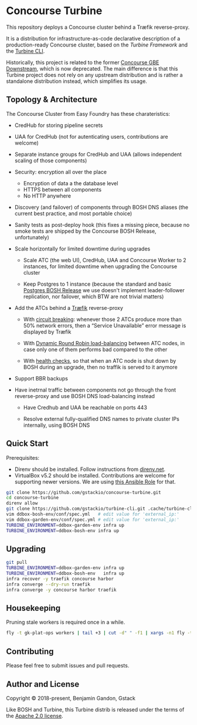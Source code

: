 Concourse Turbine
=================

This repository deploys a Concourse cluster behind a Træfik reverse-proxy.

It is a distribution for infrastructure-as-code declarative description of a
production-ready Concourse cluster, based on the _Turbine Framework_ and the
[Turbine CLI][turbine_cli].

Historically, this project is related to the former
[Concourse GBE Downstream][concourse_gbeds], which is now deprecated. The
main difference is that this Turbine project does not rely on any upstream
distribution and is rather a standalone distribution instead, which simplifies
its usage.

[turbine_cli]: https://github.com/gstackio/turbine-cli
[concourse_gbeds]: https://github.com/gstackio/concourse-gbeds



Topology & Architecture
-----------------------

The Concourse Cluster from Easy Foundry has these charateristics:

- CredHub for storing pipeline secrets

- UAA for CredHub (not for autenticating users, contributions are welcome)

- Separate instance groups for CredHub and UAA (allows independent scaling of
  those components)

- Security: encryption all over the place
    - Encryption of data a the database level
    - HTTPS between all components
    - No HTTP anywhere

- Discovery (and failover) of components through BOSH DNS aliases (the current
  best practice, and most portable choice)

- Sanity tests as post-deploy hook (this fixes a missing piece, because no
  smoke tests are shipped by the Concourse BOSH Release, unfortunately)

- Scale horizontally for limited downtime during upgrades

    - Scale ATC (the web UI), CredHub, UAA and Concourse Worker to 2
      instances, for limited downtime when upgrading the Concourse cluster

    - Keep Postgres to 1 instance (because the standard and basic
      [Postgres BOSH Release][postgres_release] we use doesn't implement
      leader-follower replication, nor failover, which BTW are not trivial
      matters)

- Add the ATCs behind a [Træfik][traefik_release] reverse-proxy

    - With [circuit breaking][traefik_circuit_breaking]: whenever those 2 ATCs
      produce more than 50% network errors, then a “Service Unavailable” error
      message is displayed by Træfik

    - With [Dynamic Round Robin load-balancing][traefik_drr_lb] between ATC
      nodes, in case only one of them performs bad compared to the other

    - With [health checks][traefik_health_check], so that when an ATC node is
      shut down by BOSH during an upgrade, then no traffik is served to it
      anymore

- Support BBR backups

- Have inetrnal traffic between components not go through the front
  reverse-proxy and use BOSH DNS load-balancing instead

    - Have Credhub and UAA be reachable on ports 443

    - Resolve external fully-qualified DNS names to private cluster IPs
      internally, using BOSH DNS

[postgres_release]: https://github.com/cloudfoundry/postgres-release
[traefik_release]: https://github.com/gstackio/traefik-boshrelease
[traefik_circuit_breaking]: https://docs.traefik.io/basics/#circuit-breakers
[traefik_drr_lb]: https://docs.traefik.io/basics/#load-balancing
[traefik_health_check]: https://docs.traefik.io/basics/#health-check



Quick Start
-----------

Prerequisites:
- Direnv should be installed. Follow instructions from [direnv.net][direnv].
- VirtualBox v5.2 should be installed. Contributions are welcome for
  supporting newer versions. We are using [this Ansible Role][vbox52role] for
  that.

```bash
git clone https://github.com/gstackio/concourse-turbine.git
cd concourse-turbine
direnv allow
git clone https://github.com/gstackio/turbine-cli.git .cache/turbine-cli
vim ddbox-bosh-env/conf/spec.yml   # edit value for 'external_ip:'
vim ddbox-garden-env/conf/spec.yml # edit value for 'external_ip:'
TURBINE_ENVIRONMENT=ddbox-garden-env infra up
TURBINE_ENVIRONMENT=ddbox-bosh-env infra up
```

[direnv]: https://direnv.net/
[vbox52role]: https://github.com/gstackio/gstack-bosh-environment/tree/master/ddbox-standalone-bosh-env/provision/roles/virtualbox



Upgrading
---------

```bash
git pull
TURBINE_ENVIRONMENT=ddbox-garden-env infra up
TURBINE_ENVIRONMENT=ddbox-bosh-env   infra up
infra recover -y traefik concourse harbor
infra converge --dry-run traefik
infra converge -y concourse harbor traefik
```



Housekeeping
------------

Pruning stale workers is required once in a while.

```bash
fly -t gk-plat-ops workers | tail +3 | cut -d" " -f1 | xargs -n1 fly -t gk-plat-ops prune-worker -w
```



Contributing
------------

Please feel free to submit issues and pull requests.



Author and License
------------------

Copyright © 2018-present, Benjamin Gandon, Gstack

Like BOSH and Turbine, this Turbine distrib is released under the terms of the
[Apache 2.0 license](http://www.apache.org/licenses/LICENSE-2.0).

<!--
# Local Variables:
# indent-tabs-mode: nil
# End:
-->
